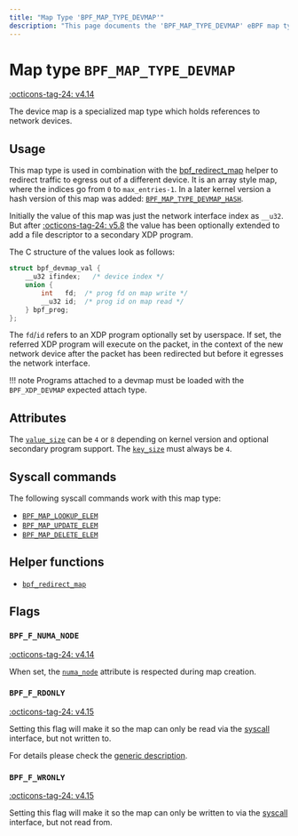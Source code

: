 ```yaml
---
title: "Map Type 'BPF_MAP_TYPE_DEVMAP'"
description: "This page documents the 'BPF_MAP_TYPE_DEVMAP' eBPF map type, including its definition, usage, program types that can use it, and examples."
---
```

# Map type `BPF_MAP_TYPE_DEVMAP`

<!-- [FEATURE_TAG](BPF_MAP_TYPE_DEVMAP) -->
[:octicons-tag-24: v4.14](https://github.com/torvalds/linux/commit/546ac1ffb70d25b56c1126940e5ec639c4dd7413)
<!-- [/FEATURE_TAG] -->

The device map is a specialized map type which holds references to network devices.

## Usage

This map type is used in combination with the [bpf_redirect_map](../helper-function/bpf_redirect_map.md) helper to redirect traffic to egress out of a different device. It is an array style map, where the indices go from `0` to `max_entries-1`. In a later kernel version a hash version of this map was added: [`BPF_MAP_TYPE_DEVMAP_HASH`](BPF_MAP_TYPE_DEVMAP_HASH.md).

Initially the value of this map was just the network interface index as `__u32`. But after [:octicons-tag-24: v5.8](https://github.com/torvalds/linux/commit/fbee97feed9b3e4acdf9590e1f6b4a2eefecfffe) the value has been optionally extended to add a file descriptor to a secondary XDP program.

The C structure of the values look as follows:

```c
struct bpf_devmap_val {
	__u32 ifindex;   /* device index */
	union {
		int   fd;  /* prog fd on map write */
		__u32 id;  /* prog id on map read */
	} bpf_prog;
};
```

The `fd`/`id` refers to an XDP program optionally set by userspace. If set, the referred XDP program will execute on the packet, in the context of the new network device after the packet has been redirected but before it egresses the network interface.

!!! note
    Programs attached to a devmap must be loaded with the `BPF_XDP_DEVMAP` expected attach type.

## Attributes

The [`value_size`](../syscall/BPF_MAP_CREATE.md#value_size) can be `4` or `8` depending on kernel version and optional secondary program support. The [`key_size`](../syscall/BPF_MAP_CREATE.md#key_size) must always be `4`.

<!-- TODO link to generic page for attributes which are the same for every map type -->

## Syscall commands

The following syscall commands work with this map type:

* [`BPF_MAP_LOOKUP_ELEM`](../syscall/BPF_MAP_LOOKUP_ELEM.md)
* [`BPF_MAP_UPDATE_ELEM`](../syscall/BPF_MAP_UPDATE_ELEM.md)
* [`BPF_MAP_DELETE_ELEM`](../syscall/BPF_MAP_DELETE_ELEM.md)

## Helper functions

<!-- DO NOT EDIT MANUALLY -->
<!-- [MAP_HELPER_FUNC_REF] -->
 * [`bpf_redirect_map`](../helper-function/bpf_redirect_map.md)
<!-- [/MAP_HELPER_FUNC_REF] -->

## Flags

### `BPF_F_NUMA_NODE`

[:octicons-tag-24: v4.14](https://github.com/torvalds/linux/commit/96eabe7a40aa17e613cf3db2c742ee8b1fc764d0)

When set, the [`numa_node`](../syscall/BPF_MAP_CREATE.md#numa_node) attribute is respected during map creation.

### `BPF_F_RDONLY`

[:octicons-tag-24: v4.15](https://github.com/torvalds/linux/commit/6e71b04a82248ccf13a94b85cbc674a9fefe53f5)

Setting this flag will make it so the map can only be read via the [syscall](../syscall/index.md) interface, but not written to.

For details please check the [generic description](../syscall/BPF_MAP_CREATE.md#bpf_f_rdonly).

### `BPF_F_WRONLY`

[:octicons-tag-24: v4.15](https://github.com/torvalds/linux/commit/6e71b04a82248ccf13a94b85cbc674a9fefe53f5)

Setting this flag will make it so the map can only be written to via the [syscall](../syscall/index.md) interface, but not read from.
